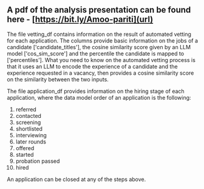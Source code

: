 ## A pdf of the analysis presentation can be found here - [https://bit.ly/Amoo-pariti](url)

The file vetting_df contains information on the result of automated vetting for each application. The columns provide basic information on the jobs of a candidate ['candidate_titles'], the cosine similarity score given by an LLM model ['cos_sim_score'] and the percentile the candidate is mapped to ['percentiles'].
What you need to know on the automated vetting process is that it uses an LLM to encode the experience of a candidate and the experience requested in a vacancy, then provides a cosine similarity score on the similarity between the two inputs.

The file application_df provides information on the hiring stage of each application, where the data model order of an application is the following: 
1. referred
2. contacted
3. screening
4. shortlisted
5. interviewing
6. later rounds
7. offered
8. started
9. probation passed
10. hired

An application can be closed at any of the steps above.
